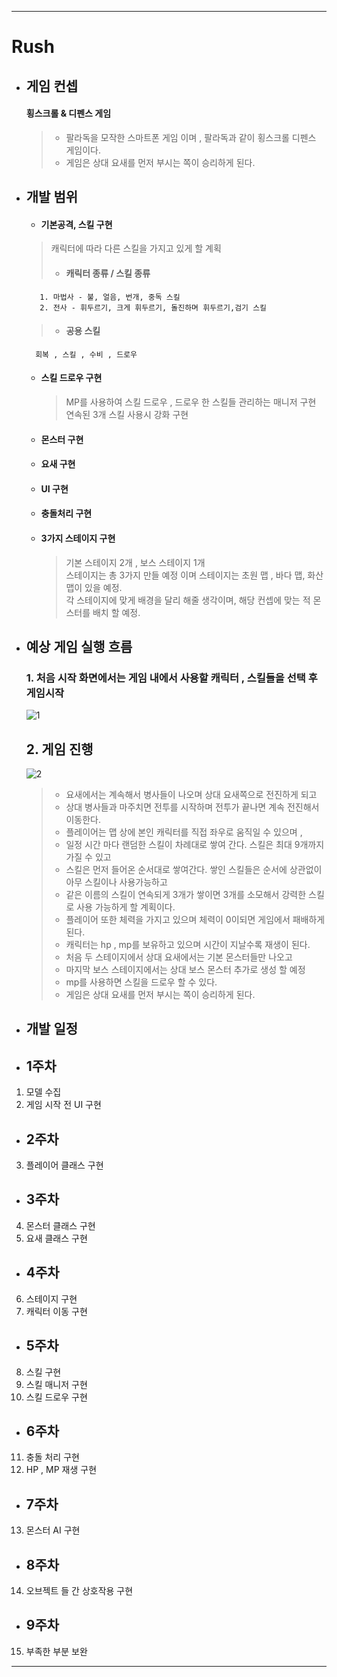 ----------------------------------------------------------------------------------------
# Rush
- ## 게임 컨셉
     
     #### 횡스크롤 & 디펜스 게임
     > - 팔라독을 모작한 스마트폰 게임 이며 , 팔라독과 같이 횡스크롤 디펜스 게임이다.
     > - 게임은 상대 요새를 먼저 부시는 쪽이 승리하게 된다.





- ## 개발 범위
    



    + #### 기본공격, 스킬 구현

    >캐릭터에 따라 다른 스킬을 가지고 있게 할 계획
     > - #### 캐릭터 종류 / 스킬 종류
         1. 마법사 - 불, 얼음, 번개, 중독 스킬 
         2. 전사 - 휘두르기, 크게 휘두르기, 돌진하며 휘두르기,검기 스킬        
         
     > - #### 공용 스킬
        회복 , 스킬 , 수비 , 드로우

    + #### 스킬 드로우 구현
        > MP를 사용하여 스킬 드로우 , 드로우 한 스킬들 관리하는 매니저 구현
        > 연속된 3개 스킬 사용시 강화 구현

    + #### 몬스터 구현
    
    + #### 요새 구현

    + #### UI 구현

    + #### 충돌처리 구현

    + #### 3가지 스테이지 구현
        > 기본 스테이지 2개 , 보스 스테이지 1개\
        >스테이지는 총 3가지 만들 예정 이며 스테이지는 초원 맵 , 바다 맵, 화산 맵이 있을 예정.\
        >각 스테이지에 맞게 배경을 달리 해줄 생각이며, 해당 컨셉에 맞는 적 몬스터를 배치 할 예정.

 - ## 예상 게임 실행 흐름
     ### 1. 처음 시작 화면에서는 게임 내에서 사용할 캐릭터 , 스킬들을 선택 후 게임시작
  

    ![1](https://user-images.githubusercontent.com/89959473/229293363-ea42d429-0fc3-40f8-b44c-b200f5619e8a.png)



    ## 2. 게임 진행
    ![2](https://user-images.githubusercontent.com/89959473/229294256-830d4ee3-49af-455e-bb78-e4f5e8a875cb.png)
     > - 요새에서는 계속해서 병사들이 나오며 상대 요새쪽으로 전진하게 되고
     > - 상대 병사들과 마주치면 전투를 시작하며 전투가 끝나면 계속 전진해서 이동한다.
     > - 플레이어는 맵 상에 본인 캐릭터를 직접 좌우로 움직일 수 있으며 ,
     > - 일정 시간 마다 랜덤한 스킬이 차례대로 쌓여 간다. 스킬은 최대 9개까지 가질 수 있고
     > - 스킬은 먼저 들어온 순서대로 쌓여간다. 쌓인 스킬들은 순서에 상관없이 아무 스킬이나 사용가능하고
     > - 같은 이름의 스킬이 연속되게 3개가 쌓이면 3개를 소모해서 강력한 스킬로 사용 가능하게 할 계획이다.
     > - 플레이어 또한 체력을 가지고 있으며 체력이 0이되면 게임에서 패배하게 된다.
     > - 캐릭터는 hp , mp를 보유하고 있으며 시간이 지날수록 재생이 된다.
     > - 처음 두 스테이지에서 상대 요새에서는 기본 몬스터들만 나오고
     > - 마지막 보스 스테이지에서는 상대 보스 몬스터 추가로 생성 할 예정
     > - mp를 사용하면 스킬을 드로우 할 수 있다.
     > - 게임은 상대 요새를 먼저 부시는 쪽이 승리하게 된다.

 - ## 개발 일정

 - ## 1주차
1. 모델 수집  
2. 게임 시작 전 UI 구현

 - ## 2주차
3. 플레이어 클래스 구현

 - ## 3주차
4. 몬스터 클래스 구현
5. 요새 클래스 구현

 - ## 4주차
6. 스테이지 구현
7. 캐릭터 이동 구현

 - ## 5주차
8. 스킬 구현
9. 스킬 매니저 구현
10. 스킬 드로우 구현

 - ## 6주차
11. 충돌 처리 구현
12. HP , MP 재생 구현

 - ## 7주차
13. 몬스터 AI 구현

 - ## 8주차
14. 오브젝트 들 간 상호작용 구현

 - ## 9주차 
15. 부족한 부분 보완
----------------------------------------------------------------------------------------

